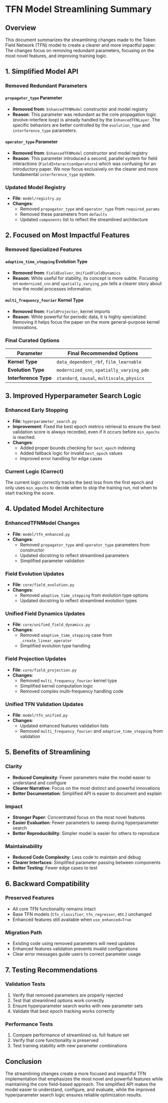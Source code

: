 # TFN Model Streamlining Summary

## Overview
This document summarizes the streamlining changes made to the Token Field Network (TFN) model to create a clearer and more impactful paper. The changes focus on removing redundant parameters, focusing on the most novel features, and improving training logic.

## 1. Simplified Model API

### Removed Redundant Parameters

#### `propagator_type` Parameter
- **Removed from**: `EnhancedTFNModel` constructor and model registry
- **Reason**: This parameter was redundant as the core propagation logic (evolve-interfere loop) is already handled by the `EnhancedTFNLayer`. The specific behaviors are better controlled by the `evolution_type` and `interference_type` parameters.

#### `operator_type` Parameter  
- **Removed from**: `EnhancedTFNModel` constructor and model registry
- **Reason**: This parameter introduced a second, parallel system for field interactions (`FieldInteractionOperators`) which was confusing for an introductory paper. We now focus exclusively on the clearer and more fundamental `interference_type` system.

### Updated Model Registry
- **File**: `model/registry.py`
- **Changes**: 
  - Removed `propagator_type` and `operator_type` from `required_params`
  - Removed these parameters from `defaults`
  - Updated `components` list to reflect the streamlined architecture

## 2. Focused on Most Impactful Features

### Removed Specialized Features

#### `adaptive_time_stepping` Evolution Type
- **Removed from**: `FieldEvolver`, `UnifiedFieldDynamics`
- **Reason**: While useful for stability, its concept is more subtle. Focusing on `modernized_cnn` and `spatially_varying_pde` tells a clearer story about how the model processes information.

#### `multi_frequency_fourier` Kernel Type
- **Removed from**: `FieldProjector`, kernel imports
- **Reason**: While powerful for periodic data, it is highly specialized. Removing it helps focus the paper on the more general-purpose kernel innovations.

### Final Curated Options

| Parameter | Final Recommended Options |
|-----------|---------------------------|
| **Kernel Type** | `data_dependent_rbf`, `film_learnable` |
| **Evolution Type** | `modernized_cnn`, `spatially_varying_pde` |
| **Interference Type** | `standard`, `causal`, `multiscale`, `physics` |

## 3. Improved Hyperparameter Search Logic

### Enhanced Early Stopping
- **File**: `hyperparameter_search.py`
- **Improvement**: Fixed the best epoch metrics retrieval to ensure the best validation score is always recorded, even if it occurs before `min_epochs` is reached.
- **Changes**:
  - Added proper bounds checking for `best_epoch` indexing
  - Added fallback logic for invalid `best_epoch` values
  - Improved error handling for edge cases

### Current Logic (Correct)
The current logic correctly tracks the best loss from the first epoch and only uses `min_epochs` to decide when to stop the training run, not when to start tracking the score.

## 4. Updated Model Architecture

### EnhancedTFNModel Changes
- **File**: `model/tfn_enhanced.py`
- **Changes**:
  - Removed `propagator_type` and `operator_type` parameters from constructor
  - Updated docstring to reflect streamlined parameters
  - Simplified parameter validation

### Field Evolution Updates
- **File**: `core/field_evolution.py`
- **Changes**:
  - Removed `adaptive_time_stepping` from evolution type options
  - Updated docstring to reflect streamlined evolution types

### Unified Field Dynamics Updates
- **File**: `core/unified_field_dynamics.py`
- **Changes**:
  - Removed `adaptive_time_stepping` case from `_create_linear_operator`
  - Simplified evolution type handling

### Field Projection Updates
- **File**: `core/field_projection.py`
- **Changes**:
  - Removed `multi_frequency_fourier` kernel type
  - Simplified kernel computation logic
  - Removed complex multi-frequency handling code

### Unified TFN Validation Updates
- **File**: `model/tfn_unified.py`
- **Changes**:
  - Updated enhanced features validation lists
  - Removed `multi_frequency_fourier` and `adaptive_time_stepping` from validation

## 5. Benefits of Streamlining

### Clarity
- **Reduced Complexity**: Fewer parameters make the model easier to understand and configure
- **Clearer Narrative**: Focus on the most distinct and powerful innovations
- **Better Documentation**: Simplified API is easier to document and explain

### Impact
- **Stronger Paper**: Concentrated focus on the most novel features
- **Easier Evaluation**: Fewer parameters to sweep during hyperparameter search
- **Better Reproducibility**: Simpler model is easier for others to reproduce

### Maintainability
- **Reduced Code Complexity**: Less code to maintain and debug
- **Clearer Interfaces**: Simplified parameter passing between components
- **Better Testing**: Fewer edge cases to test

## 6. Backward Compatibility

### Preserved Features
- All core TFN functionality remains intact
- Base TFN models (`tfn_classifier`, `tfn_regressor`, etc.) unchanged
- Enhanced features still available when `use_enhanced=True`

### Migration Path
- Existing code using removed parameters will need updates
- Enhanced features validation prevents invalid configurations
- Clear error messages guide users to correct parameter usage

## 7. Testing Recommendations

### Validation Tests
1. Verify that removed parameters are properly rejected
2. Test that streamlined options work correctly
3. Ensure hyperparameter search works with new parameter sets
4. Validate that best epoch tracking works correctly

### Performance Tests
1. Compare performance of streamlined vs. full feature set
2. Verify that core functionality is preserved
3. Test training stability with new parameter combinations

## Conclusion

The streamlining changes create a more focused and impactful TFN implementation that emphasizes the most novel and powerful features while maintaining the core field-based approach. The simplified API makes the model easier to understand, configure, and evaluate, while the improved hyperparameter search logic ensures reliable optimization results. 